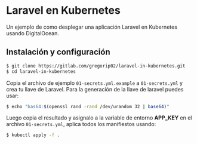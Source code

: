 # Laravel en Kubernetes

Un ejemplo de como desplegar una aplicación Laravel en Kubernetes usando DigitalOcean.

## Instalación y configuración

``` bash
$ git clone https://gitlab.com/gregorip02/laravel-in-kubernetes.git
$ cd laravel-in-kubernetes
```

Copia el archivo de ejemplo `01-secrets.yml.example` a `01-secrets.yml` y crea tu llave
de Laravel. Para la generación de la llave de laravel puedes usar:

```bash
$ echo "bas64:$(openssl rand -rand /dev/urandom 32 | base64)"
```

Luego copia el resultado y asignalo a la variable de entorno **APP_KEY** en el archivo
`01-secrets.yml`, aplica todos los manifiestos usando:

``` bash
$ kubectl apply -f .
```